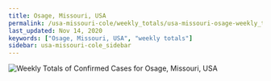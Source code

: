 ```yaml
---
title: Osage, Missouri, USA
permalink: /usa-missouri-cole/weekly_totals/usa-missouri-osage-weekly_totals.html
last_updated: Nov 14, 2020
keywords: ["Osage, Missouri, USA", "weekly totals"]
sidebar: usa-missouri-cole_sidebar
---
```


![Weekly Totals of Confirmed Cases for Osage, Missouri, USA](/covid_tracker/images/graphs/usa-missouri-osage-weekly_totals_graph.png)
